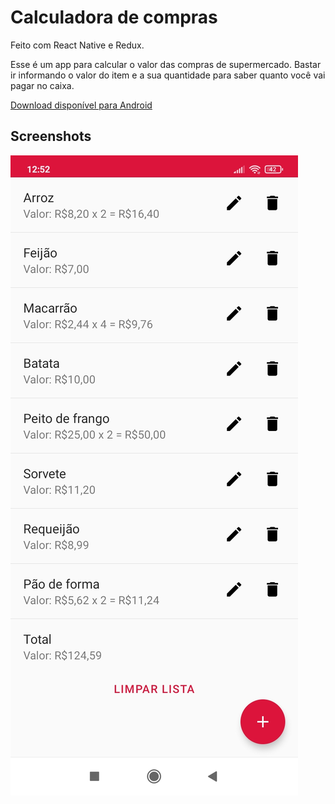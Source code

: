 # Calculadora de compras

Feito com React Native e Redux.

Esse é um app para calcular o valor das compras de supermercado. Bastar ir informando o valor do item e a sua quantidade para saber quanto você vai pagar no caixa.

[Download disponível para Android](https://github.com/roberto-ng/calculadora-de-compras/releases/tag/release)

## Screenshots

![Home page](/screenshots/home.jpg  "")
